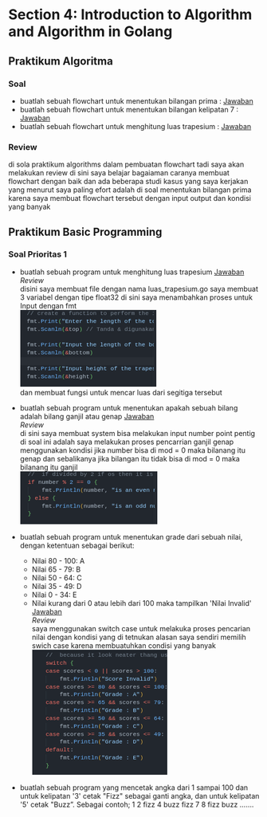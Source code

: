 # Section 4: Introduction to Algorithm and Algorithm in Golang
## Praktikum Algoritma
### Soal
- buatlah sebuah flowchart untuk menentukan bilangan prima : [Jawaban](praktikum_alogrithm/bilangan_prima.png)
- buatlah sebuah flowchart untuk menentukan bilangan kelipatan 7 : [Jawaban](praktikum_alogrithm/flowchar_trapesium.png)
- buatlah sebuah flowchart untuk menghitung luas trapesium : [Jawaban](praktikum_alogrithm/kelipatan_bilangan7.png)
### Review
di sola praktikum algorithms dalam pembuatan flowchart tadi saya akan melakukan review di sini saya belajar bagaiaman caranya membuat flowchart dengan baik dan ada beberapa studi kasus yang saya kerjakan yang menurut saya paling efort adalah di soal menentukan bilangan prima karena saya membuat flowchart tersebut dengan input output dan kondisi yang banyak

## Praktikum Basic Programming
### Soal Prioritas 1
- buatlah sebuah program untuk menghitung luas trapesium  [Jawaban](praktikum_basic_prgoramming/luas_trapesium.go) 
 <br>*Review*<br>
disini saya  membuat file dengan nama luas_trapesium.go saya membuat 3 variabel dengan tipe float32 di sini saya menambahkan proses untuk Input dengan fmt <br> ![Alt Text](assets/2023-02-18_15-24.png)<br> dan membuat fungsi untuk mencar luas dari segitiga tersebut

- buatlah sebuah program untuk menentukan apakah sebuah bilang adalah bilang ganjil atau genap  [Jawaban](praktikum_basic_prgoramming/check_bilangan_ganjil.go) 
 <br>*Review*<br>
 di sini saya membuat system bisa melakukan input number point pentig di soal ini adalah saya melakukan proses pencarrian ganjil genap menggunakan kondisi jika number bisa di mod = 0 maka bilanang itu genap dan sebalikanya jika bilangan itu tidak bisa di mod = 0 maka bilanang itu ganjil  <br> ![Alt Text](assets/2023-02-18_15-33.png)

- buatlah sebuah program untuk menentukan grade dari sebuah nilai, dengan ketentuan sebagai berikut:
    - Nilai 80 - 100: A
    - Nilai 65 - 79: B
    - Nilai 50 - 64: C
    - Nilai 35 - 49: D
    - Nilai 0 - 34: E
    - Nilai kurang dari 0 atau lebih dari 100 maka tampilkan 'Nilai Invalid' [Jawaban](praktikum_basic_prgoramming/check_grade.go) 
<br>*Review*<br>
saya menggunakan switch case untuk melakuka proses pencarian nilai dengan kondisi yang di tetnukan alasan saya sendiri memilih swich case karena membuatuhkan condisi yang banyak
<br> ![Alt Text](assets/2023-02-18_15-37.png)

- buatlah sebuah program yang mencetak angka dari 1 sampai 100 dan untuk kelipatan '3' cetak "Fizz" sebagai ganti angka, dan untuk kelipatan '5' cetak "Buzz”. Sebagai contoh; 1 2 fizz 4 buzz fizz 7 8 fizz buzz …….